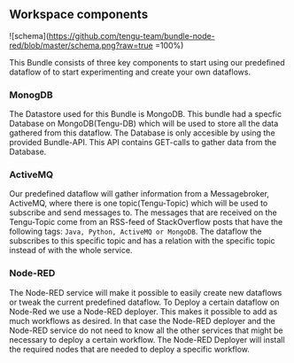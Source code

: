 ## Workspace components

![schema](https://github.com/tengu-team/bundle-node-red/blob/master/schema.png?raw=true  =100%)

This Bundle consists of three key components to start using our predefined dataflow of to start experimenting and create your own dataflows.

### MonogDB
The Datastore used for this Bundle is MongoDB. This bundle had a specfic Database on MongoDB(Tengu-DB) which will be used to store all the data gathered from this dataflow. The Database is only accesible by using the provided Bundle-API. This API contains GET-calls to gather data from the Database.

### ActiveMQ
Our predefined dataflow will gather information from a Messagebroker, ActiveMQ, where there is one topic(Tengu-Topic) which will be used to subscribe and send messages to. The messages that are received on the Tengu-Topic come from an RSS-feed of StackOverflow posts that have the following tags: `Java, Python, ActiveMQ or MongoDB`. The dataflow the subscribes to this specific topic and has a relation with the specific topic instead of with the whole service.


### Node-RED
The Node-RED service will make it possible to easily create new dataflows or tweak the current predefined dataflow. To Deploy a certain dataflow on Node-Red we use a Node-RED deployer. This makes it possible to add as much workflows as desired. In that case the Node-RED deployer and the Node-RED service do not need to know all the other services that might be necessary to deploy a certain workflow. The Node-RED Deployer will install the required nodes that are needed to deploy a specific workflow.

